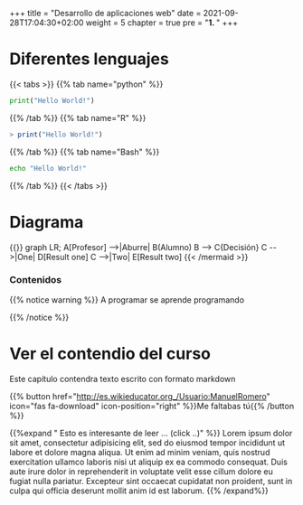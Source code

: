 +++
title = "Desarrollo de aplicaciones web"
date = 2021-09-28T17:04:30+02:00
weight = 5
chapter = true
pre = "<b>1. </b>"
+++

# Diferentes lenguajes
{{< tabs >}}
{{% tab name="python" %}}
```python
print("Hello World!")
```
{{% /tab %}}
{{% tab name="R" %}}
```R
> print("Hello World!")
```
{{% /tab %}}
{{% tab name="Bash" %}}
```Bash
echo "Hello World!"
```
{{% /tab %}}
{{< /tabs >}}

# Diagrama
{{<mermaid align="left">}}
graph LR;
    A[Profesor] -->|Aburre| B(Alumno)
    B --> C{Decisión}
    C -->|One| D[Result one]
    C -->|Two| E[Result two]
{{< /mermaid >}}

### Contenidos
{{% notice warning %}}
A programar se aprende programando

{{% /notice %}}

# Ver el contendio del curso

Este capítulo contendra texto escrito con formato markdown

{{% button  href="http://es.wikieducator.org_/Usuario:ManuelRomero"  icon="fas fa-download" icon-position="right" %}}Me faltabas tú{{% /button %}}

{{%expand " Esto es interesante de leer ... (click ..)" %}}
Lorem ipsum dolor sit amet, consectetur adipisicing elit, sed do eiusmod
tempor incididunt ut labore et dolore magna aliqua. Ut enim ad minim veniam,
quis nostrud exercitation ullamco laboris nisi ut aliquip ex ea commodo
consequat. Duis aute irure dolor in reprehenderit in voluptate velit esse
cillum dolore eu fugiat nulla pariatur. Excepteur sint occaecat cupidatat non
proident, sunt in culpa qui officia deserunt mollit anim id est laborum.
{{% /expand%}}